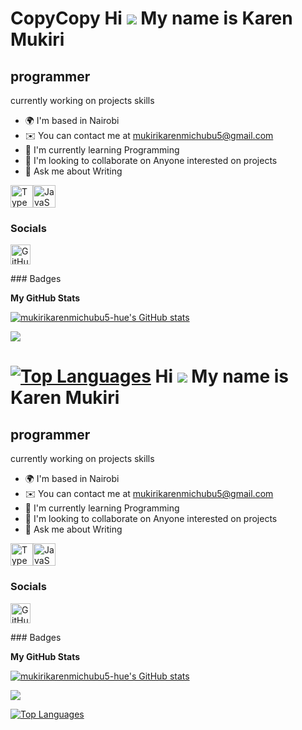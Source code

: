 CopyCopy
Hi ![](https://user-images.githubusercontent.com/18350557/176309783-0785949b-9127-417c-8b55-ab5a4333674e.gif) My name is Karen Mukiri
=====================================================================================================================================

programmer
----------

currently working on projects skills

* 🌍  I'm based in Nairobi
* ✉️  You can contact me at [mukirikarenmichubu5@gmail.com](mailto:mukirikarenmichubu5@gmail.com)
* 🧠  I'm currently learning Programming
* 👥  I'm looking to collaborate on Anyone interested on projects
* 💬  Ask me about Writing

<p align="left">
<a href="https://www.typescriptlang.org/" target="_blank" rel="noreferrer"><img src="https://raw.githubusercontent.com/danielcranney/readme-generator/main/public/icons/skills/typescript-colored.svg" alt="TypeScript" title="TypeScript" width="36" height="36" /></a><a href="https://developer.mozilla.org/en-US/docs/Web/JavaScript" target="_blank" rel="noreferrer"><img src="https://raw.githubusercontent.com/danielcranney/readme-generator/main/public/icons/skills/javascript-colored.svg" alt="JavaScript" title="JavaScript" width="36" height="36" /></a>
</p>

### Socials

<p align="left"> <a href="https://www.github.com/mukirikarenmichubu5-hue" target="_blank" rel="noreferrer"> <picture> <source media="(prefers-color-scheme: dark)" srcset="https://raw.githubusercontent.com/danielcranney/readme-generator/main/public/icons/socials/github-dark.svg" /> <source media="(prefers-color-scheme: light)" srcset="https://raw.githubusercontent.com/danielcranney/readme-generator/main/public/icons/socials/github.svg" /> <img src="https://raw.githubusercontent.com/danielcranney/readme-generator/main/public/icons/socials/github.svg" width="32" height="32" alt="GitHub" title="GitHub" /> </picture> </a></p>
### Badges

<b>My GitHub Stats</b>

<a href="http://www.github.com/mukirikarenmichubu5-hue"><img src="https://github-readme-stats.vercel.app/api?username=mukirikarenmichubu5-hue&show_icons=true&hide=&count_private=true&title_color=0891b2&text_color=ffffff&icon_color=0891b2&bg_color=1c1917&hide_border=true&show_icons=true" alt="mukirikarenmichubu5-hue's GitHub stats" /></a>

<a href="http://www.github.com/mukirikarenmichubu5-hue"><img src="https://github-readme-streak-stats.herokuapp.com/?user=mukirikarenmichubu5-hue&stroke=ffffff&background=1c1917&ring=0891b2&fire=0891b2&currStreakNum=ffffff&currStreakLabel=0891b2&sideNums=ffffff&sideLabels=ffffff&dates=ffffff&hide_border=true" /></a>

<a href="https://github.com/mukirikarenmichubu5-hue" align="left"><img src="https://github-readme-stats.vercel.app/api/top-langs/?username=mukirikarenmichubu5-hue&langs_count=10&title_color=0891b2&text_color=ffffff&icon_color=0891b2&bg_color=1c1917&hide_border=true&locale=en&custom_title=Top%20%Languages" alt="Top Languages" /></a>
Hi ![](https://user-images.githubusercontent.com/18350557/176309783-0785949b-9127-417c-8b55-ab5a4333674e.gif) My name is Karen Mukiri
=====================================================================================================================================

programmer
----------

currently working on projects skills

* 🌍  I'm based in Nairobi
* ✉️  You can contact me at [mukirikarenmichubu5@gmail.com](mailto:mukirikarenmichubu5@gmail.com)
* 🧠  I'm currently learning Programming
* 👥  I'm looking to collaborate on Anyone interested on projects
* 💬  Ask me about Writing

<p align="left">
<a href="https://www.typescriptlang.org/" target="_blank" rel="noreferrer"><img src="https://raw.githubusercontent.com/danielcranney/readme-generator/main/public/icons/skills/typescript-colored.svg" alt="TypeScript" title="TypeScript" width="36" height="36" /></a><a href="https://developer.mozilla.org/en-US/docs/Web/JavaScript" target="_blank" rel="noreferrer"><img src="https://raw.githubusercontent.com/danielcranney/readme-generator/main/public/icons/skills/javascript-colored.svg" alt="JavaScript" title="JavaScript" width="36" height="36" /></a>
</p>

### Socials

<p align="left"> <a href="https://www.github.com/mukirikarenmichubu5-hue" target="_blank" rel="noreferrer"> <picture> <source media="(prefers-color-scheme: dark)" srcset="https://raw.githubusercontent.com/danielcranney/readme-generator/main/public/icons/socials/github-dark.svg" /> <source media="(prefers-color-scheme: light)" srcset="https://raw.githubusercontent.com/danielcranney/readme-generator/main/public/icons/socials/github.svg" /> <img src="https://raw.githubusercontent.com/danielcranney/readme-generator/main/public/icons/socials/github.svg" width="32" height="32" alt="GitHub" title="GitHub" /> </picture> </a></p>
### Badges

<b>My GitHub Stats</b>

<a href="http://www.github.com/mukirikarenmichubu5-hue"><img src="https://github-readme-stats.vercel.app/api?username=mukirikarenmichubu5-hue&show_icons=true&hide=&count_private=true&title_color=0891b2&text_color=ffffff&icon_color=0891b2&bg_color=1c1917&hide_border=true&show_icons=true" alt="mukirikarenmichubu5-hue's GitHub stats" /></a>

<a href="http://www.github.com/mukirikarenmichubu5-hue"><img src="https://github-readme-streak-stats.herokuapp.com/?user=mukirikarenmichubu5-hue&stroke=ffffff&background=1c1917&ring=0891b2&fire=0891b2&currStreakNum=ffffff&currStreakLabel=0891b2&sideNums=ffffff&sideLabels=ffffff&dates=ffffff&hide_border=true" /></a>

<a href="https://github.com/mukirikarenmichubu5-hue" align="left"><img src="https://github-readme-stats.vercel.app/api/top-langs/?username=mukirikarenmichubu5-hue&langs_count=10&title_color=0891b2&text_color=ffffff&icon_color=0891b2&bg_color=1c1917&hide_border=true&locale=en&custom_title=Top%20%Languages" alt="Top Languages" /></a>
